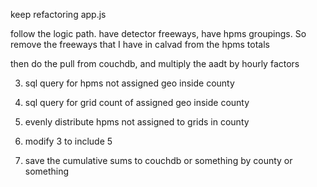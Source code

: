keep refactoring app.js

follow the logic path.  have detector freeways, have hpms groupings.
So remove the freeways that I have in calvad from the hpms totals

then do the pull from couchdb, and multiply the aadt by hourly factors

3. sql query for hpms not assigned geo inside county

4. sql query for grid count of assigned geo inside county

5. evenly distribute hpms not assigned to grids in county

6. modify 3 to include 5

7. save the cumulative sums to couchdb or something by county or something
